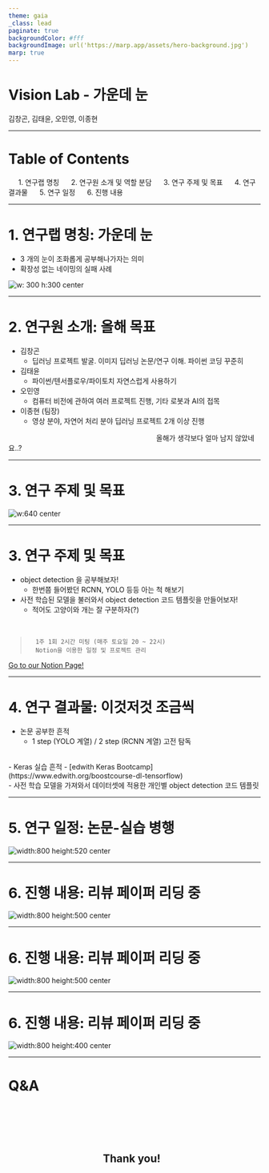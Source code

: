 ```yaml
---
theme: gaia
_class: lead
paginate: true
backgroundColor: #fff
backgroundImage: url('https://marp.app/assets/hero-background.jpg')
marp: true
---
```


# Vision Lab - 가운데 눈
김창곤, 김태윤, 오민영, 이종현

---

# Table of Contents

&nbsp;&nbsp;&nbsp;&nbsp; 1. 연구랩 명칭
&nbsp;&nbsp;&nbsp;&nbsp; 2. 연구원 소개 및 역할 분담
&nbsp;&nbsp;&nbsp;&nbsp; 3. 연구 주제 및 목표
&nbsp;&nbsp;&nbsp;&nbsp; 4. 연구 결과물
&nbsp;&nbsp;&nbsp;&nbsp; 5. 연구 일정
&nbsp;&nbsp;&nbsp;&nbsp; 6. 진행 내용

---

# 1. 연구랩 명칭: 가운데 눈

- 3 개의 눈이 조화롭게 공부해나가자는 의미
- 확장성 없는 네이밍의 실패 사례

<style>
img[alt~="center"] {
  display: block;
  margin: 0 auto;
}
</style>

![w: 300 h:300 center](./three-eyes.png)

---

# 2. 연구원 소개: 올해 목표

- 김창곤
    - 딥러닝 프로젝트 발굴. 이미지 딥러닝 논문/연구 이해. 파이썬 코딩 꾸준히 
- 김태윤
    - 파이썬/텐서플로우/파이토치 자연스럽게 사용하기
- 오민영
    - 컴퓨터 비전에 관하여 여러 프로젝트 진행, 기타 로봇과 AI의 접목
- 이종현 (팀장)
    - 영상 분야, 자연어 처리 분야 딥러닝 프로젝트 2개 이상 진행

&nbsp;&nbsp;&nbsp;&nbsp;&nbsp;&nbsp;&nbsp;&nbsp;&nbsp;&nbsp;&nbsp;&nbsp;&nbsp;&nbsp;&nbsp;&nbsp;&nbsp;&nbsp;&nbsp;&nbsp;&nbsp;&nbsp;&nbsp;&nbsp;&nbsp;&nbsp;&nbsp;&nbsp;&nbsp;&nbsp;&nbsp;&nbsp;&nbsp;&nbsp;&nbsp;&nbsp;&nbsp;&nbsp;&nbsp;&nbsp;&nbsp;&nbsp;&nbsp;&nbsp;&nbsp;&nbsp;&nbsp;&nbsp;&nbsp;&nbsp;&nbsp;&nbsp;&nbsp;&nbsp;&nbsp;&nbsp;&nbsp;&nbsp;&nbsp;&nbsp;&nbsp;&nbsp;&nbsp;&nbsp;&nbsp;&nbsp;&nbsp;&nbsp;&nbsp;&nbsp;&nbsp;&nbsp;&nbsp;&nbsp;&nbsp;올해가 생각보다 얼마 남지 않았네요..?

---

# 3. 연구 주제 및 목표

<style>
img[alt~="center"] {
  display: block;
  margin: 0 auto;
}
</style>

![w:640 center](./cat-dog.png)

---

# 3. 연구 주제 및 목표

- object detection 을 공부해보자!
    - 한번쯤 들어봤던 RCNN, YOLO 등등 아는 척 해보기
- 사전 학습된 모델을 불러와서 object detection 코드 템플릿을 만들어보자!
    - 적어도 고양이와 개는 잘 구분하자(?)
</br>

>       1주 1회 2시간 미팅 (매주 토요일 20 ~ 22시)
>       Notion을 이용한 일정 및 프로젝트 관리
[Go to our Notion Page!](https://www.notion.so/efb23a279173434cb8775b6539bcadb9)

---

# 4. 연구 결과물: 이것저것 조금씩

- 논문 공부한 흔적
    - 1 step (YOLO 계열) / 2 step (RCNN 계열) 고전 탐독
</br>
- Keras 실습 흔적
    - [edwith Keras Bootcamp](https://www.edwith.org/boostcourse-dl-tensorflow)
</br>
- 사전 학습 모델을 가져와서 데이터셋에 적용한 개인별 object detection 코드 템플릿

---

# 5. 연구 일정: 논문-실습 병행

<style>
img[alt~="center"] {
  display: block;
  margin: 0 auto;
}
</style>


![width:800 height:520 center](./time-table.png)

---

# 6. 진행 내용: 리뷰 페이퍼 리딩 중

![width:800 height:500 center](./review-paper.png)

---

# 6. 진행 내용: 리뷰 페이퍼 리딩 중

![width:800 height:500 center](./object-detection-flow.png)

---

# 6. 진행 내용: 리뷰 페이퍼 리딩 중

![width:800 height:400 center](./object-detection-DL-flow.png)

---

# Q&A
</br>
</br>
</br>
</br>

## &nbsp;&nbsp;&nbsp;&nbsp;&nbsp;&nbsp;&nbsp;&nbsp;&nbsp;&nbsp;&nbsp;&nbsp;&nbsp;&nbsp;&nbsp;&nbsp;&nbsp;&nbsp;&nbsp;&nbsp;&nbsp;&nbsp;&nbsp;&nbsp;&nbsp;&nbsp;&nbsp;&nbsp;&nbsp;&nbsp;&nbsp;&nbsp;&nbsp;&nbsp;&nbsp;&nbsp;&nbsp; Thank you! 